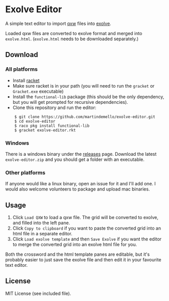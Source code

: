 # Exolve Editor

A simple text editor to import [qxw](https://www.quinapalus.com/qxw.html) files into [exolve](https://github.com/viresh-ratnakar/exolve).

Loaded qxw files are converted to exolve format and merged into `exolve.html`. (`exolve.html` needs to be downloaded separately.)

## Download

### All platforms

* Install [racket](https://download.racket-lang.org/)
* Make sure racket is in your path (you will need to run the `gracket` or `Gracket.exe` executable)
* Install the `functional-lib` package (this should be the only dependency, but you will get prompted for recursive dependencies).
* Clone this repository and run the editor:

```
    $ git clone https://github.com/martindemello/exolve-editor.git
    $ cd exolve-editor
    $ raco pkg install functional-lib
    $ gracket exolve-editor.rkt
```

### Windows

There is a windows binary under the
[releases](https://github.com/martindemello/exolve-editor/releases) page.
Download the latest `exolve-editor.zip` and you should get a folder with an
executable.

### Other platforms

If anyone would like a linux binary, open an issue for it and I'll add one. I
would also welcome volunteers to package and upload mac binaries.

## Usage

1. Click `Load QXW` to load a qxw file. The grid will be converted to exolve,
   and filled into the left pane.
1. Click `Copy to clipboard` if you want to paste the converted grid into an
   html file in a separate editor.
1. Click `Load exolve template` and then `Save Exolve` if you want the editor
   to merge the converted grid into an exolve html file for you.

Both the crossword and the html template panes are editable, but it's probably
easier to just save the exolve file and then edit it in your favourite text
editor.

## License

MIT License (see included file).
